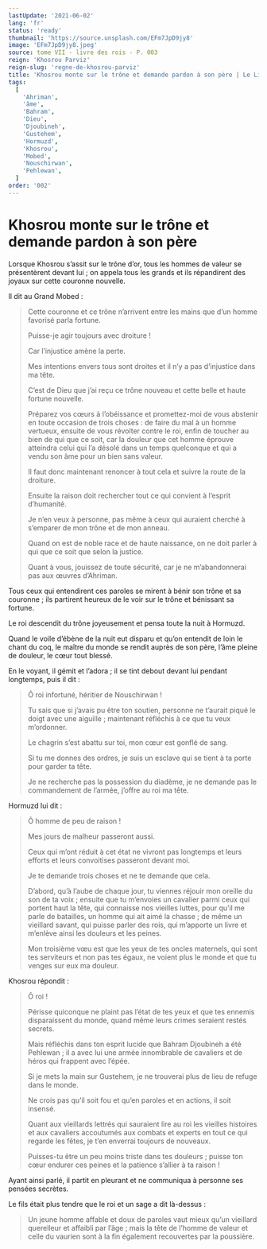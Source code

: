 ```yaml
---
lastUpdate: '2021-06-02'
lang: 'fr'
status: 'ready'
thumbnail: 'https://source.unsplash.com/EFm7JpD9jy8'
image: 'EFm7JpD9jy8.jpeg'
source: tome VII - livre des rois - P. 003
reign: 'Khosrou Parviz'
reign-slug: 'regne-de-khosrou-parviz'
title: 'Khosrou monte sur le trône et demande pardon à son père | Le Livre des Rois | Shâhnâmeh'
tags:
  [
    'Ahriman',
    'âme',
    'Bahram',
    'Dieu',
    'Djoubineh',
    'Gustehem',
    'Hormuzd',
    'Khosrou',
    'Mobed',
    'Nouschirwan',
    'Pehlewan',
  ]
order: '002'
---
```


# Khosrou monte sur le trône et demande pardon à son père

Lorsque Khosrou s’assit sur le trône d’or, tous les hommes de valeur se présentèrent devant lui ; on appela tous les grands et ils répandirent des joyaux sur cette couronne nouvelle.

Il dit au Grand Mobed :

> Cette couronne et ce trône n’arrivent entre les mains que d’un homme favorisé parla fortune.
>
> Puisse-je agir toujours avec droiture !
>
> Car l’injustice amène la perte.
>
> Mes intentions envers tous sont droites et il n’y a pas d’injustice dans ma tête.
>
> C’est de Dieu que j’ai reçu ce trône nouveau et cette belle et haute fortune nouvelle.
>
> Préparez vos cœurs à l’obéissance et promettez-moi de vous abstenir en toute occasion de trois choses : de faire du mal à un homme vertueux, ensuite de vous révolter contre le roi, enfin de toucher au bien de qui que ce soit, car la douleur que cet homme éprouve atteindra celui qui l’a désolé dans un temps quelconque et qui a vendu son âme pour un bien sans valeur.
>
> Il faut donc maintenant renoncer à tout cela et suivre la route de la droiture.
>
> Ensuite la raison doit rechercher tout ce qui convient à l’esprit d’humanité.
>
> Je n’en veux à personne, pas même à ceux qui auraient cherché à s’emparer de mon trône et de mon anneau.
>
> Quand on est de noble race et de haute naissance, on ne doit parler à qui que ce soit que selon la justice.
>
> Quant à vous, jouissez de toute sécurité, car je ne m’abandonnerai pas aux œuvres d’Ahriman.

Tous ceux qui entendirent ces paroles se mirent à bénir son trône et sa couronne ; ils partirent heureux de le voir sur le trône et bénissant sa fortune.

Le roi descendit du trône joyeusement et pensa toute la nuit à Hormuzd.

Quand le voile d’ébène de la nuit eut disparu et qu’on entendit de loin le chant du coq, le maître du monde se rendit auprès de son père, l’âme pleine de douleur, le cœur tout blessé.

En le voyant, il gémit et l’adora ; il se tint debout devant lui pendant longtemps, puis il dit :

> Ô roi infortuné, héritier de Nouschirwan !
>
> Tu sais que si j’avais pu être ton soutien, personne ne t’aurait piqué le doigt avec une aiguille ; maintenant réfléchis à ce que tu veux m’ordonner.
>
> Le chagrin s’est abattu sur toi, mon cœur est gonflé de sang.
>
> Si tu me donnes des ordres, je suis un esclave qui se tient à ta porte pour garder ta tête.
>
> Je ne recherche pas la possession du diadème, je ne demande pas le commandement de l’armée, j’offre au roi ma tête.

Hormuzd lui dit :

> Ô homme de peu de raison !
>
> Mes jours de malheur passeront aussi.
>
> Ceux qui m’ont réduit à cet état ne vivront pas longtemps et leurs efforts et leurs convoitises passeront devant moi.
>
> Je te demande trois choses et ne te demande que cela.
>
> D’abord, qu’à l’aube de chaque jour, tu viennes réjouir mon oreille du son de ta voix ; ensuite que tu m’envoies un cavalier parmi ceux qui portent haut la tête, qui connaisse nos vieilles luttes, pour qu’il me parle de batailles, un homme qui ait aimé la chasse ; de même un vieillard savant, qui puisse parler des rois, qui m’apporte un livre et m’enlève ainsi les douleurs et les peines.
>
> Mon troisième vœu est que les yeux de tes oncles maternels, qui sont tes serviteurs et non pas tes égaux, ne voient plus le monde et que tu venges sur eux ma douleur.

Khosrou répondit :

> Ô roi !
>
> Périsse quiconque ne plaint pas l’état de tes yeux et que tes ennemis disparaissent du monde, quand même leurs crimes seraient restés secrets.
>
> Mais réfléchis dans ton esprit lucide que Bahram Djoubineh a été Pehlewan ; il a avec lui une armée innombrable de cavaliers et de héros qui frappent avec l’épée.
>
> Si je mets la main sur Gustehem, je ne trouverai plus de lieu de refuge dans le monde.
>
> Ne crois pas qu’il soit fou et qu’en paroles et en actions, il soit insensé.
>
> Quant aux vieillards lettrés qui sauraient lire au roi les vieilles histoires et aux cavaliers accoutumés aux combats et experts en tout ce qui regarde les fêtes, je t’en enverrai toujours de nouveaux.
>
> Puisses-tu être un peu moins triste dans tes douleurs ; puisse ton cœur endurer ces peines et la patience s’allier à ta raison !

Ayant ainsi parlé, il partit en pleurant et ne communiqua à personne ses pensées secrètes.

Le fils était plus tendre que le roi et un sage a dit là-dessus :

> Un jeune homme affable et doux de paroles vaut mieux qu’un vieillard querelleur et affaibli par l’âge ; mais la tête de l’homme de valeur et celle du vaurien sont à la fin également recouvertes par la poussière.
